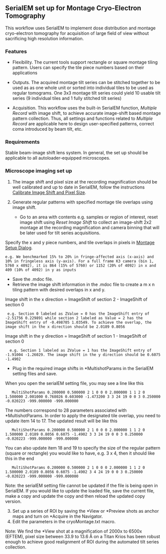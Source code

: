 ## SerialEM set up for Montage Cryo-Electron Tomography

This workflow uses SerialEM to implement dose distribution and montage cryo-electron tomography for acquisition of large field of view without sacrificing high resolution information.

### Features

- Flexibility. The current tools support rectangle or square montage tiling pattern. Users can specify the tile piece numbers based on their applications

- Outputs. The acquired montage tilt series can be stitched together to be used as as one whole unit or sorted into individual tiles to be used as regular tomograms. One 3x3 montage tilt series could yield 10 usable tilt series (9 individual tiles and 1 fully stitched tilt series) 

- Acquisition. This workflow uses the built-in SerialEM function, *Multiple Record* with image shift, to achieve accurate image-shift based montage pattern collection. Thus, all settings and functions related to *Multiple Record* are applicable here to design user-specified patterns, correct coma introduced by beam tilt, etc.

### Requirements

Stable beam-image shift lens system. In general, the set up should be applicable to all autoloader-equipped microscopes. 

### Microscope imaging set up

1. The image shift and pixel size at the recording magnification should be well calibrated and up to date in SerialEM, follow the instructions [Calibrate Image Shift and Pixel Size](https://bio3d.colorado.edu/SerialEM/hlp/html/setting_up_serialem.htm#setup_pixelsize).

2. Generate regular patterns with specified montage tile overlaps using image shift.

   - Go to an area with contents e.g. samples or region of interest, reset image shift using *Reset Image Shift* to collect an image-shift 2x2 montage at the recording magnification and camera binning that will be later used for tilt series acquisitions. 

Specify the x and y piece numbers, and tile overlaps in pixels in [Montage Setup Dialog](https://bio3d.colorado.edu/SerialEM/hlp/html/hidd_montagesetup.htm).

    e.g. We benchmarked 15% to 20% in fringe-affected axis (x-axis) and 10% in fringeless axis (y-axis). For a full frame K3 camera (bin 1, 5760 x 4092), it is 864 (15% of 5760) or 1152 (20% of 4092) in x and 409 (10% of 4092) in y as inputs

   - Save the .mdoc file.
   - Retrieve the image shift information in the .mdoc file to create a m x n tiling pattern with desired overlaps in x and y.

Image shift in the x direction = ImageShift of section 2 - ImageShift of section 0   

     e.g. Section 0 labeled as ZValue = 0 has the ImageShift entry of -2.51756 0.229891 while section 2 labeled as Value = 2 has the ImageShift entry of -0.498705 1.03549. To achieve the overlap, the image shift in the x direction should be 2.0189 0.8056

Image shift in the y direction = ImageShift of section 1 - ImageShift of section 0
         
      e.g. Section 1 labeled as ZValue = 1 has the ImageShift entry of -1.91004 -1.26029. The image shift in the y direction should be 0.6075 -1.4902
       
   - Plug in the required image shifts in *MultishotParams in the SerialEM setting files and save. 
     
When you open the serialEM setting file, you may see a line like this 

       MultiShotParams 0.200000 0.500000 2 1 0 0 0 2.000000 1 1 2 0 1.500000 2.001000 0.768026 0.603000 -1.473200 3 3 24 19 0 0 3 0.250000 -0.020223 -999.000000 -999.000000
              
The numbers correspond to 28 parameters associated with *MultishotParams. In order to apply the designated tile overlap, you need to update item 14 to 17. The updated result will be like this

       MultiShotParams 0.200000 0.500000 2 1 0 0 0 2.000000 1 1 2 0 1.500000 2.0189 0.8056 0.6075 -1.4902 3 3 24 19 0 0 3 0.250000 -0.020223 -999.000000 -999.000000

You can also update item 18 and 19 to specify the size of the regular pattern (square or rectangle) you would like to have, e.g. 3 x 4, then it should like this in the end

       MultiShotParams 0.200000 0.500000 2 1 0 0 0 2.000000 1 1 2 0 1.500000 2.0189 0.8056 0.6075 -1.4902 3 4 24 19 0 0 3 0.250000 -0.020223 -999.000000 -999.000000

Note: the serialEM setting file cannot be updated if the file is being open in SerialEM. If you would like to update the loaded file, save the current file, make a copy and update the copy and then reload the updated copy version.

3. Set up a series of ROI by saving the *View or *Preview shots as anchor maps and turn on *Acquire in the Navigator.
4. Edit the parameters in the cryoMontage.txt macro.

Note: We find the *View shot at a magnification of 2000x to 6500x (EFTEM), pixel size between 33.9 to 13.6 Å on a Titan Krios has been robust enough to achieve good realignment of ROI during the automated tilt series collection. 


